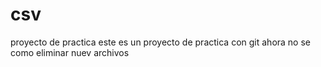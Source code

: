 # csv
proyecto de practica
este es un proyecto de practica con git
ahora no se como eliminar nuev archivos
